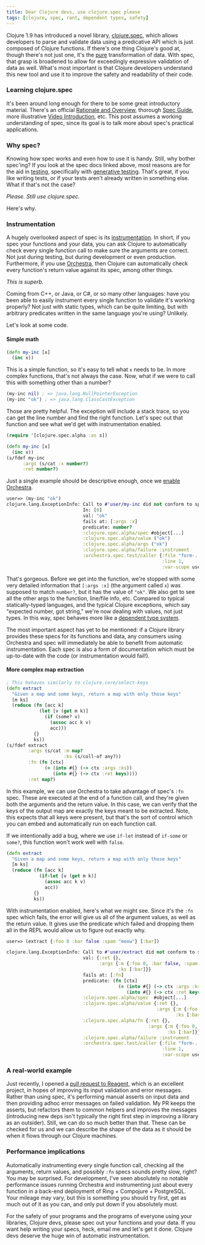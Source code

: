 ```yaml
---
title: Dear Clojure devs, use clojure.spec please
tags: [clojure, spec, rant, dependent types, safety]
---
```


Clojure 1.9 has introduced a novel library,
[clojure.spec](https://clojure.org/about/spec), which allows developers to parse
and validate data using a predicative API which is just composed of Clojure
functions. If there's one thing Clojure's good at, though there's not just one,
it's the [pure](https://en.wikipedia.org/wiki/Pure_function) transformation of
data. With spec, that grasp is broadened to allow for exceedingly expressive
validation of data as well. What's most important is that Clojure developers
understand this new tool and use it to improve the safety and readability of
their code.

### Learning clojure.spec
It's been around long enough for there to be some great introductory material.
There's an official [Rationale and Overview](https://clojure.org/about/spec),
thorough [Spec Guide](https://clojure.org/guides/spec), more illustrative [Video
Introduction](https://lambdaisland.com/episodes/clojure-spec), etc. This post
assumes a working understanding of spec, since its goal is to talk more about
spec's practical applications.

### Why spec?
Knowing how spec works and even how to use it is handy. Still, why bother
spec'ing? If you look at the spec docs linked above, most reasons are for the
aid in [testing](https://en.wikipedia.org/wiki/Software_testing), specifically
with [generative testing](https://clojure.org/guides/spec#_generators). That's
great, if you like writing tests, or if your tests aren't already written in
something else. What if that's not the case?

*Please. Still use clojure.spec.*

Here's why.

### Instrumentation
A hugely overlooked aspect of spec is its
[instrumentation](https://clojure.org/guides/spec#_instrumentation_and_testing).
In short, if you spec your functions and your data, you can ask Clojure to
automatically check every single function call to make sure the arguments are
correct. Not just during testing, but during development or even production.
Furthermore, if you use [Orchestra](https://github.com/jeaye/orchestra), then
Clojure can automatically check every function's return value against its spec,
among other things.

*This is superb.*

Coming from C++, or Java, or C#, or so many other languages: have you been able
to easily instrument every single function to validate it's working properly?
Not just with static types, which can be quite limiting, but with arbitrary
predicates written in the same language you're using? Unlikely.

Let's look at some code.

#### Simple math
```clojure
(defn my-inc [x]
  (inc x))
```

This is a simple function, so it's easy to tell what `x` needs to be. In more
complex functions, that's not always the case. Now, what if we were to call this
with something other than a number?

```clojure
(my-inc nil) ; => java.lang.NullPointerException
(my-inc "ok") ; => java.lang.ClassCastException
```

Those are pretty helpful. The exception will include a stack trace, so you can
get the line number and find the right function. Let's spec out that function
and see what we'd get with instrumentation enabled.

```clojure
(require '[clojure.spec.alpha :as s])

(defn my-inc [x]
  (inc x))
(s/fdef my-inc
      :args (s/cat :x number?)
      :ret number?)
```

Just a single example should be descriptive enough, once we [enable
Orchestra](https://github.com/jeaye/orchestra#usage).

```clojure
user=> (my-inc "ok")
clojure.lang.ExceptionInfo: Call to #'user/my-inc did not conform to spec:
                            In: [0]
                            val: "ok"
                            fails at: [:args :x]
                            predicate: number?
                            :clojure.spec.alpha/spec #object[...]
                            :clojure.spec.alpha/value ("ok")
                            :clojure.spec.alpha/args ("ok")
                            :clojure.spec.alpha/failure :instrument
                            :orchestra.spec.test/caller {:file "form-...",
                                                         :line 1,
                                                         :var-scope user/eval42203}
```

That's gorgeous. Before we get into the function, we're stopped with some very
detailed information that `[:args :x]` (the argument called `x`) was supposed to
match `number?`, but it has the value of `"ok"`. We also get to see all the
other args to the function, line/file info, etc. Compared to typical
statically-typed languages, and the typical Clojure exceptions, which say
"expected number, got string," we're now dealing with values, not just types. In
this way, spec behaves more like a [dependent
type system](https://en.wikipedia.org/wiki/Dependent_type).

The most important aspect has yet to be mentioned: if a Clojure library provides
these specs for its functions and data, any consumers using Orchestra and spec
will immediately be able to benefit from automatic instrumentation. Each spec is
also a form of documentation which must be up-to-date with the code (or
instrumentation would fail!).

#### More complex map extraction
```clojure
; This behaves similarly to clojure.core/select-keys
(defn extract
  "Given a map and some keys, return a map with only those keys"
  [m ks]
  (reduce (fn [acc k]
            (let [v (get m k)]
              (if (some? v)
                (assoc acc k v)
                acc)))
          {}
          ks))
(s/fdef extract
        :args (s/cat :m map?
                     :ks (s/coll-of any?))
        :fn (fn [ctx]
              (= (into #{} (-> ctx :args :ks))
                 (into #{} (-> ctx :ret keys))))
        :ret map?)
```

In this example, we can use Orchestra to take advantage of spec's `:fn` spec.
These are executed at the end of a function call, and they're given both the
arguments and the return value. In this case, we can verify that the keys of the
output map are exactly the keys meant to be extracted. Note, this expects that
all keys were present, but that's the sort of control which you can embed and
automatically run on each function call.

If we intentionally add a bug, where we use `if-let` instead of `if-some` or
`some?`, this function won't work well with `false`.

```clojure
(defn extract
  "Given a map and some keys, return a map with only those keys"
  [m ks]
  (reduce (fn [acc k]
            (if-let [v (get m k)]
              (assoc acc k v)
              acc))
          {}
          ks))
```

With instrumentation enabled, here's what we might see. Since it's the `:fn`
spec which fails, the error will give us all of the argument values, as well as
the return value. It gives use the predicate which failed and dropping them all
in the REPL would allow us to figure out exactly why.

```clojure
user=> (extract {:foo 0 :bar false :spam "meow"} [:bar])

clojure.lang.ExceptionInfo: Call to #'user/extract did not conform to spec:
                            val: {:ret {},
                                  :args {:m {:foo 0, :bar false, :spam "meow"},
                                         :ks [:bar]}}
                            fails at: [:fn]
                            predicate: (fn [ctx]
                                         (= (into #{} (-> ctx :args :ks))
                                            (into #{} (-> ctx :ret keys))))
                            :clojure.spec.alpha/spec  #object[...]
                            :clojure.spec.alpha/value {:ret {},
                                                       :args {:m {:foo 0, :bar false, :spam "meow"},
                                                              :ks [:bar]}}
                            :clojure.spec.alpha/fn {:ret {},
                                                    :args {:m {:foo 0, :bar false, :spam "meow"},
                                                           :ks [:bar]}}
                            :clojure.spec.alpha/failure :instrument
                            :orchestra.spec.test/caller {:file "form-...",
                                                         :line 1,
                                                         :var-scope user/eval53563}
```

### A real-world example
Just recently, I opened a [pull request to
Reagent](https://github.com/reagent-project/reagent/pull/301), which is an
excellent project, in hopes of improving its input validation and error
messages. Rather than using spec, it's performing manual asserts on input data
and then providing adhoc error messages on failed validation. My PR keeps the
asserts, but refactors them to common helpers and improves the messages
(introducing new deps isn't typically the right first step in improving a
library as an outsider). Still, we can do so much better than that. These can be
checked for us and we can describe the shape of the data as it should be when it
flows through our Clojure machines.

### Performance implications
Automatically instrumenting every single function call, checking all the
arguments, return values, and possibly `:fn` specs sounds pretty slow, right?
You may be surprised. For development, I've seen absolutely no notable
performance issues running Orchestra and instrumenting just about every function
in a back-end deployment of Ring + Compojure + PostgreSQL. Your mileage may
vary, but this is something you should try first, get as much out of it as you
can, and only put down if you absolutely must.

For the safety of your programs and the programs of everyone using your
libraries, Clojure devs, please spec out your functions and your data. If you
want help writing your specs, heck, email me and let's get it done. Clojure devs
deserve the huge win of automatic instrumentation.
